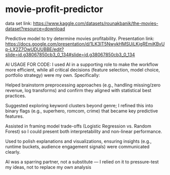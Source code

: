 # movie-profit-predictor
data set link: https://www.kaggle.com/datasets/rounakbanik/the-movies-dataset?resource=download

Predictive model to try determine movies profitability. Presentation link: https://docs.google.com/presentation/d/1LK3lT5NwykHMSUiLKigREmiKBvUp-LX2Z7OwUDUUBBE/edit?slide=id.g38067850cb3_0_134#slide=id.g38067850cb3_0_134

AI USAGE FOR CODE: 
I used AI in a supporting role to make the workflow more efficient, while all critical decisions (feature selection, model choice, portfolio strategy) were my own. Specifically:

Helped brainstorm preprocessing approaches (e.g., handling missing/zero revenue, log transforms) and confirm they aligned with statistical best practices.

Suggested exploring keyword clusters beyond genre; I refined this into binary flags (e.g., superhero, romcom, crime) that became key predictive features.

Assisted in framing model trade-offs (Logistic Regression vs. Random Forest) so I could present both interpretability and non-linear performance.

Used to polish explanations and visualizations, ensuring insights (e.g., runtime buckets, audience engagement signals) were communicated clearly.

AI was a sparring partner, not a substitute — I relied on it to pressure-test my ideas, not to replace my own analysis
